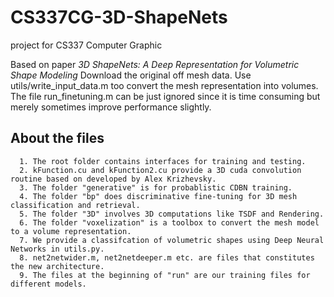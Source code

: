 # CS337CG-3D-ShapeNets
project for CS337 Computer Graphic

Based on paper *3D ShapeNets: A Deep Representation for Volumetric Shape Modeling*
Download the original off mesh data. Use utils/write_input_data.m too convert the mesh representation into volumes.
The file run_finetuning.m can be just ignored since it is time consuming but merely sometimes improve performance slightly.
## About the files
      1. The root folder contains interfaces for training and testing.
      2. kFunction.cu and kFunction2.cu provide a 3D cuda convolution routine based on developed by Alex Krizhevsky.
      3. The folder "generative" is for probablistic CDBN training.
      4. The folder "bp" does discriminative fine-tuning for 3D mesh classification and retrieval.
      5. The folder "3D" involves 3D computations like TSDF and Rendering.
      6. The folder "voxelization" is a toolbox to convert the mesh model to a volume representation. 
      7. We provide a classifcation of volumetric shapes using Deep Neural Networks in utils.py.
      8. net2netwider.m, net2netdeeper.m etc. are files that constitutes the new architecture.
      9. The files at the beginning of "run" are our training files for different models.

